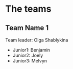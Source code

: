 # The teams 

## Team Name 1
Team leader: Olga Shablykina

* Junior1: Benjamin
* Junior2: Joely
* Junior3: Melvyn
